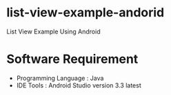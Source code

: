 # list-view-example-andorid
List View Example Using Android

# Software Requirement
- Programming Language : Java
- IDE Tools : Android Studio version 3.3 latest
